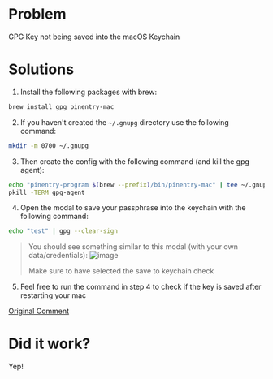 # Problem
GPG Key not being saved into the macOS Keychain

# Solutions
1. Install the following packages with brew:
```sh
brew install gpg pinentry-mac
```
2. If you haven't created the `~/.gnupg` directory use the following command:
```sh
mkdir -m 0700 ~/.gnupg
```
3. Then create the config with the following command (and kill the gpg agent):
```sh
echo "pinentry-program $(brew --prefix)/bin/pinentry-mac" | tee ~/.gnupg/gpg-agent.conf
pkill -TERM gpg-agent
```
4. Open the modal to save your passphrase into the keychain with the following command:
```sh
echo "test" | gpg --clear-sign
```


> You should see something similar to this modal (with your own data/credentials):
> ![image](https://user-images.githubusercontent.com/30329003/179096254-acfd249d-5b24-4e1b-99b8-f30994a46fbe.png)
>
> Make sure to have selected the save to keychain check

5. Feel free to run the command in step 4 to check if the key is saved after restarting your mac

[Original Comment](https://gist.github.com/koshatul/2427643668d4e89c0086f297f9ed2130)

# Did it work?
Yep!
